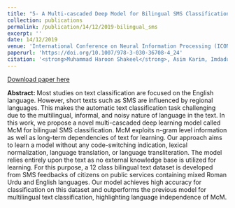 ```yaml
---
title: "5- A Multi-cascaded Deep Model for Bilingual SMS Classification"
collection: publications
permalink: /publication/14/12/2019-bilingual_sms
excerpt: ''
date: 14/12/2019
venue: 'International Conference on Neural Information Processing (ICONIP)'
paperurl: 'https://doi.org/10.1007/978-3-030-36708-4_24'
citation: '<strong>Muhammad Haroon Shakeel</strong>, Asim Karim, Imdadullah Khan (2019).A Multi-cascaded Deep Model for Bilingual SMS Classification. <i>International Conference on Neural Information Processing (ICONIP)</i>.'
---
```


<a href='https://arxiv.org/pdf/1911.13066'>Download paper here</a>

<strong>Abstract: </strong>Most studies on text classification are focused on the English language. However, short texts such as SMS are influenced by regional languages. This makes the automatic text classification task challenging due to the multilingual, informal, and noisy nature of language in the text. In this work, we propose a novel multi-cascaded deep learning model called McM for bilingual SMS classification. McM exploits n-gram level information as well as long-term dependencies of text for learning. Our approach aims to learn a model without any code-switching indication, lexical normalization, language translation, or language transliteration. The model relies entirely upon the text as no external knowledge base is utilized for learning. For this purpose, a 12 class bilingual text dataset is developed from SMS feedbacks of citizens on public services containing mixed Roman Urdu and English languages. Our model achieves high accuracy for classification on this dataset and outperforms the previous model for multilingual text classification, highlighting language independence of McM.
